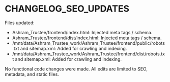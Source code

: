 # CHANGELOG_SEO_UPDATES

Files updated:

- Ashram_Trustee/frontend/index.html: Injected meta tags / schema.
- Ashram_Trustee/frontend/dist/index.html: Injected meta tags / schema.
- /mnt/data/Ashram_Trustee_work/Ashram_Trustee/frontend/public/robots.txt and sitemap.xml: Added for crawling and indexing.
- /mnt/data/Ashram_Trustee_work/Ashram_Trustee/frontend/dist/robots.txt and sitemap.xml: Added for crawling and indexing.

No functional code changes were made. All edits are limited to SEO, metadata, and static files.
